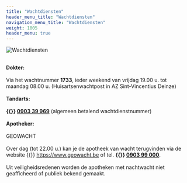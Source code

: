 ```yaml
---
title: "Wachtdiensten"
header_menu_title: "Wachtdiensten"
navigation_menu_title: "Wachtdiensten"
weight: 1005
header_menu: true
---
```


![Wachtdiensten](images/wachtdiensten.jpg)

<br>
<b>Dokter:</b><br>
<br>
Via het wachtnummer <b>1733</b>, ieder weekend van vrijdag 19.00 u. tot maandag 08.00 u. (Huisartsenwachtpost in AZ Sint-Vincentius Deinze)<br>
<br>
<b>Tandarts:</b><br>
<br>
<b>{{<icon class="fa fa-phone">}}&nbsp;<a href="tel:090339969">0903 39 969</a></b> (algemeen betalend wachtdienstnummer)<br>
<br>
<b>Apotheker:</b><br>
<br>
GEOWACHT<br>
<br>
Over dag (tot 22.00 u.) kan je de apotheek van wacht terugvinden via de website {{<icon class="fa fa-external-link">}}&nbsp;<a href="https://www.geowacht.be" taeget=_blank>https://www.geowacht.be</a> of tel. <b>{{<icon class="fa fa-phone">}}&nbsp;<a href="tel:090399000">0903 99 000</a></b>.<br>
<br>
Uit veiligheidsredenen worden de apotheken met nachtwacht niet geafficheerd of publiek bekend gemaakt.<br>
<br>
<br>
<br>



